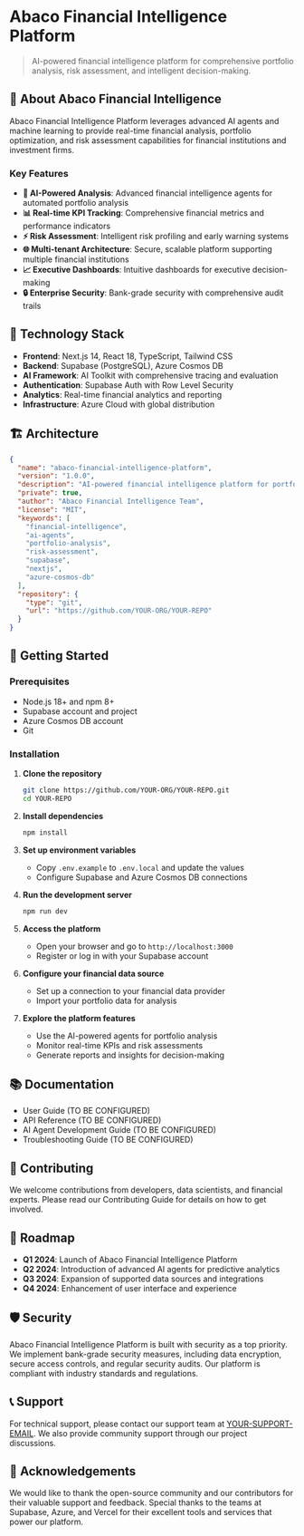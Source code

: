 # Abaco Financial Intelligence Platform

> AI-powered financial intelligence platform for comprehensive portfolio analysis, risk assessment, and intelligent decision-making.


## 🏦 About Abaco Financial Intelligence

Abaco Financial Intelligence Platform leverages advanced AI agents and machine learning to provide real-time financial analysis, portfolio optimization, and risk assessment capabilities for financial institutions and investment firms.

### Key Features

- **🤖 AI-Powered Analysis**: Advanced financial intelligence agents for automated portfolio analysis
- **📊 Real-time KPI Tracking**: Comprehensive financial metrics and performance indicators
- **⚡ Risk Assessment**: Intelligent risk profiling and early warning systems
- **🌐 Multi-tenant Architecture**: Secure, scalable platform supporting multiple financial institutions
- **📈 Executive Dashboards**: Intuitive dashboards for executive decision-making
- **🔒 Enterprise Security**: Bank-grade security with comprehensive audit trails

## 🚀 Technology Stack

- **Frontend**: Next.js 14, React 18, TypeScript, Tailwind CSS
- **Backend**: Supabase (PostgreSQL), Azure Cosmos DB
- **AI Framework**: AI Toolkit with comprehensive tracing and evaluation
- **Authentication**: Supabase Auth with Row Level Security
- **Analytics**: Real-time financial analytics and reporting
- **Infrastructure**: Azure Cloud with global distribution

## 🏗️ Architecture

```json
{
  "name": "abaco-financial-intelligence-platform",
  "version": "1.0.0",
  "description": "AI-powered financial intelligence platform for portfolio analysis and risk assessment",
  "private": true,
  "author": "Abaco Financial Intelligence Team",
  "license": "MIT",
  "keywords": [
    "financial-intelligence",
    "ai-agents",
    "portfolio-analysis", 
    "risk-assessment",
    "supabase",
    "nextjs",
    "azure-cosmos-db"
  ],
  "repository": {
    "type": "git",
    "url": "https://github.com/YOUR-ORG/YOUR-REPO"
  }
}
```

## 🚦 Getting Started

### Prerequisites

- Node.js 18+ and npm 8+
- Supabase account and project
- Azure Cosmos DB account
- Git

### Installation

1. **Clone the repository**
   ```bash
   git clone https://github.com/YOUR-ORG/YOUR-REPO.git
   cd YOUR-REPO
   ```

2. **Install dependencies**
   ```bash
   npm install
   ```

3. **Set up environment variables**

   - Copy `.env.example` to `.env.local` and update the values
   - Configure Supabase and Azure Cosmos DB connections

4. **Run the development server**
   ```bash
   npm run dev
   ```

5. **Access the platform**

   - Open your browser and go to `http://localhost:3000`
   - Register or log in with your Supabase account

6. **Configure your financial data source**

   - Set up a connection to your financial data provider
   - Import your portfolio data for analysis

7. **Explore the platform features**

   - Use the AI-powered agents for portfolio analysis
   - Monitor real-time KPIs and risk assessments
   - Generate reports and insights for decision-making

## 📚 Documentation

- User Guide (TO BE CONFIGURED)
- API Reference (TO BE CONFIGURED)
- AI Agent Development Guide (TO BE CONFIGURED)
- Troubleshooting Guide (TO BE CONFIGURED)

## 🤝 Contributing

We welcome contributions from developers, data scientists, and financial experts. Please read our Contributing Guide for details on how to get involved.

## 📅 Roadmap

- **Q1 2024**: Launch of Abaco Financial Intelligence Platform
- **Q2 2024**: Introduction of advanced AI agents for predictive analytics
- **Q3 2024**: Expansion of supported data sources and integrations
- **Q4 2024**: Enhancement of user interface and experience

## 🛡️ Security

Abaco Financial Intelligence Platform is built with security as a top priority. We implement bank-grade security measures, including data encryption, secure access controls, and regular security audits. Our platform is compliant with industry standards and regulations.

## 📞 Support

For technical support, please contact our support team at [YOUR-SUPPORT-EMAIL](mailto:YOUR-SUPPORT-EMAIL). We also provide community support through our project discussions.

## 🎉 Acknowledgements

We would like to thank the open-source community and our contributors for their valuable support and feedback. Special thanks to the teams at Supabase, Azure, and Vercel for their excellent tools and services that power our platform.